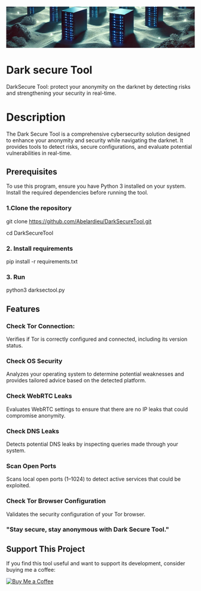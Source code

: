 ![Dark Secure Tool Banner](darkest.jpg)
# Dark secure Tool
DarkSecure Tool: protect your anonymity on the darknet by detecting risks and strengthening your security in real-time.

# Description
The Dark Secure Tool is a comprehensive cybersecurity solution designed to enhance your anonymity and security while navigating the darknet. It provides tools to detect risks, secure configurations, and evaluate potential vulnerabilities in real-time.

## Prerequisites
To use this program, ensure you have Python 3 installed on your system. Install the required dependencies before running the tool.

### 1.Clone the repository
  git clone https://github.com/Abelardieu/DarkSecureTool.git

  cd DarkSecureTool
### 2. Install requirements
  pip install -r requirements.txt
### 3. Run 
  python3 darksectool.py

## Features
### Check Tor Connection: ###
Verifies if Tor is correctly configured and connected, including its version status.

### Check OS Security
Analyzes your operating system to determine potential weaknesses and provides tailored advice based on the detected platform.

### Check WebRTC Leaks
Evaluates WebRTC settings to ensure that there are no IP leaks that could compromise anonymity.

### Check DNS Leaks
Detects potential DNS leaks by inspecting queries made through your system.

### Scan Open Ports
Scans local open ports (1–1024) to detect active services that could be exploited.

### Check Tor Browser Configuration
Validates the security configuration of your Tor browser.

### "Stay secure, stay anonymous with Dark Secure Tool."
  
## Support This Project
If you find this tool useful and want to support its development, consider buying me a coffee:

[![Buy Me a Coffee](https://img.buymeacoffee.com/button-api/?text=Buy+me+a+coffee&emoji=&slug=Abelardieu&button_colour=FFDD00&font_colour=000000&font_family=Arial&outline_colour=000000&coffee_colour=ffffff)](https://www.buymeacoffee.com/Abelardieu)

